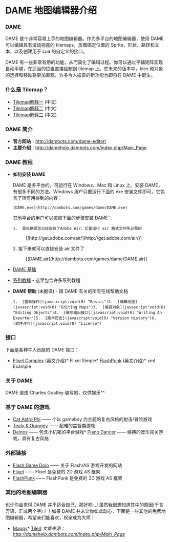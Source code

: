 # DAME 地图编辑器介绍

### DAME

DAME 是个非常容易上手的地图编辑器。作为多平台的地图编辑器，使用 DAME 可以编辑具有滚动视差的 tilemaps，放置固定位置的 Sprite、形状、路径和文本，以及创建用于 Lua 的自定义的接口。

DAME 有一些非常有用的功能，从而简化了编辑过程。你可以通过平铺矩阵实现自动平铺，在适当的位置直接绘制到 tilemap 上。在未来的版本中，tiles 和对象的选择和移动将更加直观，许多令人振奋的新功能也即将在 DAME 中诞生。

### 什么是 Tilemap？

*   [Tilemap解释一](http://www.liuzhongshu.com/code/tile-map.html) (中文)
*   [Tilemap解释二](http://bbs.66rpg.com/manual/rpgxp/rgss/gc_tilemap.html) (中文)
*   [Tilemap解释三](http://ishare.iask.sina.com.cn/f/19903860.html) (中文)

### DAME 简介

*   **官方网站**：http://dambots.com/dame-editor/
*   **主要介绍**：http://damehelp.dambots.com/index.php/Main_Page

### DAME 教程

*   **如何安装 DAME**

    DAME 是多平台的，可运行在 Windows、Mac 和 Linux 上。安装 DAME，有很多不同的方法。Windows 用户只要运行下面的 exe 安装文件即可，它包含了所有用得到的内容：

        [DAME.exe](http://dambots.com/games/dame/DAME.exe)

    其他平台的用户可以按照下面的步骤安装 DAME：

        1.  首先确保您已经安装了Adobe Air，它是运行 air 格式文件所必需的
      <dl>
        <dd>[[http://get.adobe.com/air/](http://get.adobe.com/air/)]</dd>
      </dl>
    2.  接下来就可以直接安装 air 文件了
      <dl>
        <dd>[[DAME.air](http://dambots.com/games/dame/DAME.air)] </dd>
      </dl>
*   [DAME 基础](first-steps.html)
*   [系列教程](tutorials.html) - 这里包含许多系列教程
*   **DAME 帮助** (未翻译) - 跟 DAME 有关的所有在线帮助文档

        1.  [基础操作](javascript:void(0) "Basics")2.  [编辑地图](javascript:void(0) "Editing Maps")3.  [编辑对象](javascript:void(0) "Editing Objects")4.  [编写输出接口](javascript:void(0) "Writing An Exporter")5.  [版本历史](javascript:void(0) "Version History")6.  [软件许可](javascript:void(0) "License")

### 接口

下面是各种牛人贡献的 DAME 接口：

*   [Flixel Complex](http://damehelp.dambots.com/index.php/Flixel_Complex "Flixel Complex") (英文介绍)*   Flixel Simple*   [FlashPunk](http://damehelp.dambots.com/index.php/FlashPunk "FlashPunk") (英文介绍)*   xml Example

### 关于 DAME

DAME 是由 Charles Goatley 编写的，仅供娱乐^^

### 基于 DAME 的游戏

*   [Cat Astro Phi](http://www.newgrounds.com/portal/view/555641) —— 个以 gameboy 为主题的复古风格的射击/冒险游戏
*   [Tealy &amp; Orangey](http://www.kongregate.com/games/FreakyZoid/tealy-orangey) —— 超难的益智类游戏
*   [Deinos](http://www.newgrounds.com/portal/view/560191) —— 包含小机密的平台游戏*   [Piano Dancer](http://www.kongregate.com/games/orandze/piano-dancer) —— 经典的音乐闯关游戏，具有复古风格

### 外部链接

*   [Flash Game Dojo](http://flashgamedojo.com) —— 关于 Flash/AS 游戏开发的网站
*   [Flixel](http://flixel.org/) —— Flixel 是免费的 2D 游戏 AS 框架
*   [FlashPunk](http://flashpunk.net/) —— FlashPunk 是免费的 2D 游戏 AS 框架

### 其他的地图编辑器

也许你会觉得 DAME 并不适合自己，那好吧-_! 虽然我很想知道其中的原因(千言万语，汇成两个字)！！如果 DAME 并未让你如此动心，下面是一些其他的免费地图编辑器，希望亲们能喜欢，祝亲成为大师：

*   [Mappy](http://tilemap.co.uk/mappy.php)*   [Tiled](http://www.mapeditor.org/)
  _文章来源：http://damehelp.dambots.com/index.php/Main_Page_
